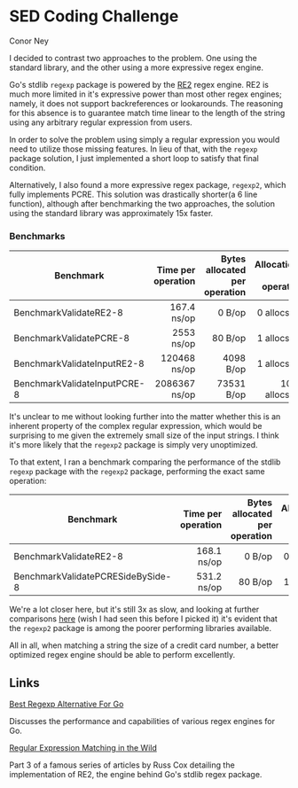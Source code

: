 # SED Coding Challenge

Conor Ney

I decided to contrast two approaches to the problem. One using the standard 
library, and the other using a more expressive regex engine.

Go's stdlib `regexp` package is powered by the [RE2](https://github.com/google/re2/wiki/Syntax)
regex engine. RE2 is much more limited in it's expressive power than most other
regex engines; namely, it does not support backreferences or lookarounds. The 
reasoning for this absence is to guarantee match time linear to the length of 
the string using any arbitrary regular expression from users. 

In order to solve the problem using simply a regular expression you would need
to utilize those missing features. In lieu of that, with the `regexp` package
solution, I just implemented a short loop to satisfy that final condition.

Alternatively, I also found a more expressive regex package, `regexp2`, which 
fully implements PCRE. This solution was drastically shorter(a 6 line function), 
although after benchmarking the two approaches, the solution using the standard 
library was approximately 15x faster.

### Benchmarks

| Benchmark        | Time per operation     | Bytes allocated per operation | Allocations per operation |
|-------------------------------|-----------------------:|------------------:|------------------:|
| BenchmarkValidateRE2-8        |          167.4 ns/op   |          0 B/op   |       0 allocs/op | 
| BenchmarkValidatePCRE-8       |         2553 ns/op     |         80 B/op   |       1 allocs/op |
| BenchmarkValidateInputRE2-8   |       120468 ns/op     |       4098 B/op   |       1 allocs/op |
| BenchmarkValidateInputPCRE-8  |      2086367 ns/op     |      73531 B/op   |    1001 allocs/op |

It's unclear to me without looking further into the matter whether this is an
inherent property of the complex regular expression, which would be surprising 
to me given the extremely small size of the input strings. I think it's more 
likely that the `regexp2` package is simply very unoptimized.

To that extent, I ran a benchmark comparing the performance of the stdlib `regexp`
package with the `regexp2` package, performing the exact same operation:

| Benchmark                       | Time per operation     | Bytes allocated per operation | Allocations per operation |
|---------------------------------|-----------------------:|------------------------------:|--------------------------:|
| BenchmarkValidateRE2-8          |          168.1 ns/op   |                      0 B/op   |               0 allocs/op | 
| BenchmarkValidatePCRESideBySide-8   |  531.2 ns/op       |                     80 B/op   |               1 allocs/op |

We're a lot closer here, but it's still 3x as slow, and looking at further 
comparisons [here](https://itnext.io/best-regexp-alternative-for-go-be42abdc1fbb)
(wish I had seen this before I picked it) it's evident that the `regexp2` package 
is among the poorer performing libraries available.

All in all, when matching a string the size of a credit card number, a better 
optimized regex engine should be able to perform excellently.

## Links

[Best Regexp Alternative For Go](https://itnext.io/best-regexp-alternative-for-go-be42abdc1fbb)

Discusses the performance and capabilities of various regex engines for Go. 

[Regular Expression Matching in the Wild](https://swtch.com/~rsc/regexp/regexp3.html)

Part 3 of a famous series of articles by Russ Cox detailing the implementation
of RE2, the engine behind Go's stdlib regex package. 
